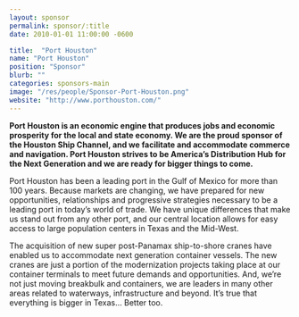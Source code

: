 ```yaml
---
layout: sponsor
permalink: sponsor/:title
date: 2010-01-01 11:00:00 -0600

title:  "Port Houston"
name: "Port Houston"
position: "Sponsor"
blurb: ""
categories: sponsors-main
image: "/res/people/Sponsor-Port-Houston.png"
website: "http://www.porthouston.com/"
---
```


**Port Houston is an economic engine that produces jobs and economic prosperity for the local and state economy. We are the proud sponsor of the Houston Ship Channel, and we facilitate and accommodate commerce and navigation. Port Houston strives to be America’s Distribution Hub for the Next Generation and we are ready for bigger things to come.**

Port Houston has been a leading port in the Gulf of Mexico for more than 100 years. Because markets are changing, we have prepared for new opportunities, relationships and progressive strategies necessary to be a leading port in today’s world of trade. We have unique differences that make us stand out from any other port, and our central location allows for easy access to large population centers in Texas and the Mid-West.

The acquisition of new super post-Panamax ship-to-shore cranes have enabled us to accommodate next generation container vessels. The new cranes are just a portion of the modernization projects taking place at our container terminals to meet future demands and opportunities. And, we’re not just moving breakbulk and containers, we are leaders in many other areas related to waterways, infrastructure and beyond. It’s true that everything is bigger in Texas… Better too.